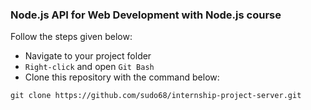 ### Node.js API for Web Development with Node.js course

Follow the steps given below:

-   Navigate to your project folder
-   `Right-click` and open `Git Bash`
-   Clone this repository with the command below:

```
git clone https://github.com/sudo68/internship-project-server.git
```
